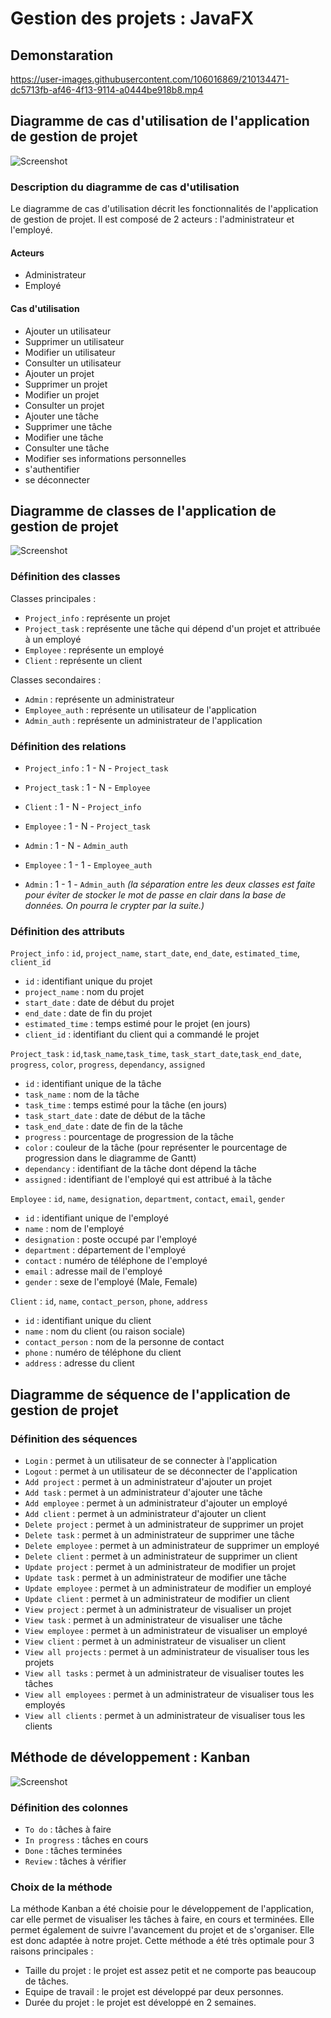 # Gestion des projets : JavaFX

## Demonstaration


https://user-images.githubusercontent.com/106016869/210134471-dc5713fb-af46-4f13-9114-a0444be918b8.mp4



## Diagramme de cas d'utilisation de l'application de gestion de projet
![Screenshot](Documentation/UseCase.jpeg)

### Description du diagramme de cas d'utilisation
Le diagramme de cas d'utilisation décrit les fonctionnalités de l'application de gestion de projet. Il est composé de 2 acteurs : l'administrateur et l'employé.
#### Acteurs
* Administrateur
* Employé
#### Cas d'utilisation
* Ajouter un utilisateur
* Supprimer un utilisateur
* Modifier un utilisateur
* Consulter un utilisateur
* Ajouter un projet
* Supprimer un projet
* Modifier un projet
* Consulter un projet
* Ajouter une tâche
* Supprimer une tâche
* Modifier une tâche
* Consulter une tâche
* Modifier ses informations personnelles
* s'authentifier
* se déconnecter

## Diagramme de classes de l'application de gestion de projet
![Screenshot](Documentation/epmtdb%20(1).svg)

### Définition des classes
Classes principales :
- `Project_info` : représente un projet
- `Project_task` : représente une tâche qui dépend d'un projet et attribuée à un employé
- `Employee` : représente un employé
- `Client` : représente un client

Classes secondaires :
- `Admin` : représente un administrateur
- `Employee_auth` : représente un utilisateur de l'application
- `Admin_auth` : représente un administrateur de l'application

### Définition des relations
- `Project_info` : 1 - N - `Project_task`
- `Project_task` : 1 - N - `Employee`
- `Client` : 1 - N - `Project_info`
- `Employee` : 1 - N - `Project_task`
- `Admin` : 1 - N - `Admin_auth`

- `Employee` : 1 - 1 - `Employee_auth` 
- `Admin` : 1 - 1 - `Admin_auth`
  _(la séparation entre les deux classes est faite pour éviter de stocker le mot de passe en clair dans la base de données. On pourra le crypter par la suite.)_

### Définition des attributs
`Project_info` : `id`, `project_name`, `start_date`, `end_date`, `estimated_time`, `client_id`
- `id` : identifiant unique du projet
- `project_name` : nom du projet
- `start_date` : date de début du projet
- `end_date` : date de fin du projet 
- `estimated_time` : temps estimé pour le projet (en jours)
- `client_id` : identifiant du client qui a commandé le projet

`Project_task` : `id`,`task_name`,`task_time`, `task_start_date`,`task_end_date`, `progress`, `color`, `progress`, `dependancy`, `assigned`
- `id` : identifiant unique de la tâche
- `task_name` : nom de la tâche
- `task_time` : temps estimé pour la tâche (en jours)
- `task_start_date` : date de début de la tâche
- `task_end_date` : date de fin de la tâche
- `progress` : pourcentage de progression de la tâche
- `color` : couleur de la tâche (pour représenter le pourcentage de progression dans le diagramme de Gantt)
- `dependancy` : identifiant de la tâche dont dépend la tâche
- `assigned` : identifiant de l'employé qui est attribué à la tâche

`Employee` : `id`, `name`, `designation`, `department`, `contact`, `email`, `gender`
- `id` : identifiant unique de l'employé
- `name` : nom de l'employé
- `designation` : poste occupé par l'employé
- `department` : département de l'employé
- `contact` : numéro de téléphone de l'employé
- `email` : adresse mail de l'employé
- `gender` : sexe de l'employé (Male, Female)

`Client` : `id`, `name`, `contact_person`, `phone`, `address`
- `id` : identifiant unique du client
- `name` : nom du client (ou raison sociale)
- `contact_person` : nom de la personne de contact
- `phone` : numéro de téléphone du client
- `address` : adresse du client

## Diagramme de séquence de l'application de gestion de projet

### Définition des séquences
- `Login` : permet à un utilisateur de se connecter à l'application
- `Logout` : permet à un utilisateur de se déconnecter de l'application
- `Add project` : permet à un administrateur d'ajouter un projet
- `Add task` : permet à un administrateur d'ajouter une tâche
- `Add employee` : permet à un administrateur d'ajouter un employé
- `Add client` : permet à un administrateur d'ajouter un client
- `Delete project` : permet à un administrateur de supprimer un projet
- `Delete task` : permet à un administrateur de supprimer une tâche
- `Delete employee` : permet à un administrateur de supprimer un employé
- `Delete client` : permet à un administrateur de supprimer un client
- `Update project` : permet à un administrateur de modifier un projet
- `Update task` : permet à un administrateur de modifier une tâche
- `Update employee` : permet à un administrateur de modifier un employé
- `Update client` : permet à un administrateur de modifier un client
- `View project` : permet à un administrateur de visualiser un projet
- `View task` : permet à un administrateur de visualiser une tâche
- `View employee` : permet à un administrateur de visualiser un employé
- `View client` : permet à un administrateur de visualiser un client
- `View all projects` : permet à un administrateur de visualiser tous les projets
- `View all tasks` : permet à un administrateur de visualiser toutes les tâches
- `View all employees` : permet à un administrateur de visualiser tous les employés
- `View all clients` : permet à un administrateur de visualiser tous les clients

## Méthode de développement : Kanban
![Screenshot](Documentation/kanban.png)
### Définition des colonnes
- `To do` : tâches à faire
- `In progress` : tâches en cours
- `Done` : tâches terminées
- `Review` : tâches à vérifier
### Choix de la méthode
La méthode Kanban a été choisie pour le développement de l'application, car elle permet de visualiser les tâches à faire, en cours et terminées. Elle permet également de suivre l'avancement du projet et de s'organiser. Elle est donc adaptée à notre projet.
Cette méthode a été très optimale pour 3 raisons principales :
- Taille du projet : le projet est assez petit et ne comporte pas beaucoup de tâches.
- Equipe de travail : le projet est développé par deux personnes.
- Durée du projet : le projet est développé en 2 semaines.

